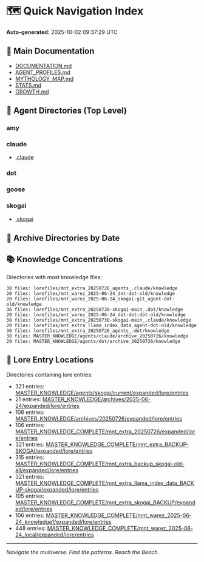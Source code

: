 # 🗺️ Quick Navigation Index

**Auto-generated:** 2025-10-02 09:37:29 UTC

## 📁 Main Documentation

- [DOCUMENTATION.md](DOCUMENTATION.md)
- [AGENT_PROFILES.md](AGENT_PROFILES.md)
- [MYTHOLOGY_MAP.md](MYTHOLOGY_MAP.md)
- [STATS.md](STATS.md)
- [GROWTH.md](GROWTH.md)

## 🤖 Agent Directories (Top Level)

### amy

### claude
- [.claude](.claude)

### dot

### goose

### skogai
- [.skogai](.skogai)

## 📅 Archive Directories by Date


## 📚 Knowledge Concentrations

Directories with most knowledge files:
```
38 files: lorefiles/mnt_extra_20250726_agents_.claude/knowledge
20 files: lorefiles/mnt_warez_2025-06-24_dot-dot-old/knowledge
20 files: lorefiles/mnt_warez_2025-06-24_skogai-git_agent-dot-old/knowledge
36 files: lorefiles/mnt_extra_20250730-skogai-main_.dot/knowledge
20 files: lorefiles/mnt_warez_2025-06-24_dot-dot-dot-old/knowledge
38 files: lorefiles/mnt_extra_20250730-skogai-main_.claude/knowledge
20 files: lorefiles/mnt_extra_llama_index_data_agent-dot-old/knowledge
36 files: lorefiles/mnt_extra_20250726_agents_.dot/knowledge
38 files: MASTER_KNOWLEDGE/agents/claude/archive_20250726/knowledge
29 files: MASTER_KNOWLEDGE/agents/dot/archive_20250726/knowledge
```

## 🔮 Lore Entry Locations

Directories containing lore entries:
- 321 entries: [MASTER_KNOWLEDGE/agents/skogai/current/expanded/lore/entries](MASTER_KNOWLEDGE/agents/skogai/current/expanded/lore/entries)
- 21 entries: [MASTER_KNOWLEDGE/archives/2025-06-24/expanded/lore/entries](MASTER_KNOWLEDGE/archives/2025-06-24/expanded/lore/entries)
- 106 entries: [MASTER_KNOWLEDGE/archives/20250726/expanded/lore/entries](MASTER_KNOWLEDGE/archives/20250726/expanded/lore/entries)
- 106 entries: [MASTER_KNOWLEDGE_COMPLETE/mnt_extra_20250726/expanded/lore/entries](MASTER_KNOWLEDGE_COMPLETE/mnt_extra_20250726/expanded/lore/entries)
- 321 entries: [MASTER_KNOWLEDGE_COMPLETE/mnt_extra_BACKUP-SKOGAI/expanded/lore/entries](MASTER_KNOWLEDGE_COMPLETE/mnt_extra_BACKUP-SKOGAI/expanded/lore/entries)
- 315 entries: [MASTER_KNOWLEDGE_COMPLETE/mnt_extra_backup_skogai-old-all/expanded/lore/entries](MASTER_KNOWLEDGE_COMPLETE/mnt_extra_backup_skogai-old-all/expanded/lore/entries)
- 321 entries: [MASTER_KNOWLEDGE_COMPLETE/mnt_extra_llama_index_data_BACKUP-skogai/expanded/lore/entries](MASTER_KNOWLEDGE_COMPLETE/mnt_extra_llama_index_data_BACKUP-skogai/expanded/lore/entries)
- 105 entries: [MASTER_KNOWLEDGE_COMPLETE/mnt_extra_skogai_BACKUP/expanded/lore/entries](MASTER_KNOWLEDGE_COMPLETE/mnt_extra_skogai_BACKUP/expanded/lore/entries)
- 106 entries: [MASTER_KNOWLEDGE_COMPLETE/mnt_warez_2025-06-24_knowledge1/expanded/lore/entries](MASTER_KNOWLEDGE_COMPLETE/mnt_warez_2025-06-24_knowledge1/expanded/lore/entries)
- 448 entries: [MASTER_KNOWLEDGE_COMPLETE/mnt_warez_2025-06-24_local/expanded/lore/entries](MASTER_KNOWLEDGE_COMPLETE/mnt_warez_2025-06-24_local/expanded/lore/entries)

---
*Navigate the multiverse. Find the patterns. Reach the Beach.*
